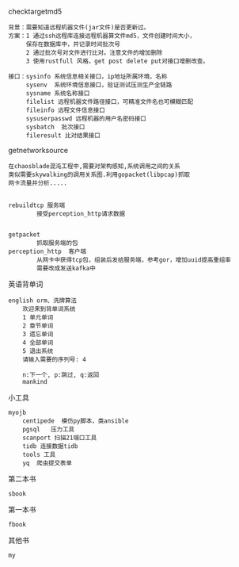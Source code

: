 checktargetmd5
	
	背景：需要知道远程机器文件(jar文件)是否更新过。
	方案：1 通过ssh远程库连接远程机器算文件md5，文件创建时间大小，
	     保存在数据库中，并记录时间批次号
		 2 通过批次号对文件进行比对。注意文件的增加删除
	     3 使用rustfull 风格，get post delete put对接口增删改查。
		   
	接口：sysinfo 系统信息相关接口，ip地址所属环境，名称
	     sysenv  系统环境信息接口，验证测试压测生产全链路
		 sysname 系统名称接口
		 filelist 远程机器文件路径接口，可精准文件名也可模糊匹配
		 fileinfo 远程文件信息接口
		 sysuserpasswd 远程机器的用户名密码接口
		 sysbatch  批次接口
		 fileresult 比对结果接口
		
	
	
	
getnetworksource
    
    在chaosblade混沌工程中,需要对架构感知,系统调用之间的关系
    类似需要skywalking的调用关系图.利用gopacket(libpcap)抓取
    网卡流量并分析.....
    
    
    rebuildtcp 服务端
    		接受perception_http请求数据
    
    
    getpacket 
    		抓取服务端的包
    perception_http  客户端
    		从网卡中获得tcp包，组装后发给服务端，参考gor，增加uuid提高重组率
			需要改成发送kafka中
    	    

英语背单词

    english orm、洗牌算法
        欢迎来到背单词系统
        1 单元单词
        2 章节单词
        3 遗忘单词
        4 全部单词
        5 退出系统
        请输入需要的序列号: 4
        
        n:下一个, p:跳过, q:返回
        mankind   

    
小工具

    myojb
        centipede  模仿py脚本，类ansible
        pgsql   压力工具
        scanport 扫描21端口工具
        tidb 连接数据tidb
        tools 工具
        yq  爬虫提交表单
第二本书

    sbook    
第一本书

    fbook
    
其他书

    my